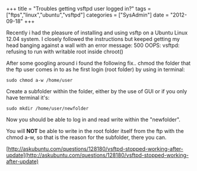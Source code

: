 +++
title 		= "Troubles getting vsftpd user logged in?"
tags 		= ["ftps","linux","ubuntu","vsftpd"]
categories	= ["SysAdmin"]
date		= "2012-09-18"
+++

Recently i had the pleasure of installing and using vsftp on a Ubuntu Linux 12.04 system. I closely followed the instructions but keeped getting my head banging against a wall with an error message:
500 OOPS: vsftpd: refusing to run with writable root inside chroot()

After some googling around i found the following fix..
chmod the folder that the ftp user comes in to as he first login (root folder) by using in terminal:

    sudo chmod a-w /home/user

Create a subfolder within the folder, either by the use of GUI or if you only have terminal it's: 

    sudo mkdir /home/user/newfolder

Now you should be able to log in and read write within the "newfolder". 

You will **NOT** be able to write in the root folder itself from the ftp with the chmod a-w, so that is the reason for the subfolder, there you can.

[http://askubuntu.com/questions/128180/vsftpd-stopped-working-after-update](http://askubuntu.com/questions/128180/vsftpd-stopped-working-after-update)